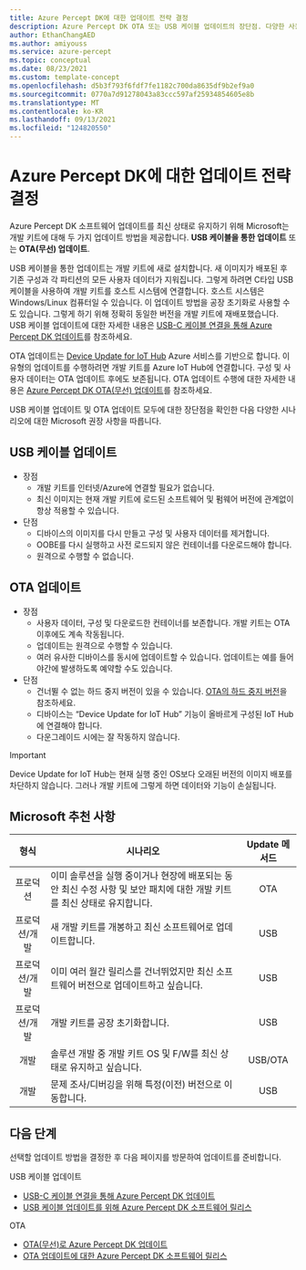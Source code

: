 ```yaml
---
title: Azure Percept DK에 대한 업데이트 전략 결정
description: Azure Percept DK OTA 또는 USB 케이블 업데이트의 장단점. 다양한 사용자를 위한 최상의 업데이트 접근 방식을 선택하기 위한 권장 사항.
author: EthanChangAED
ms.author: amiyouss
ms.service: azure-percept
ms.topic: conceptual
ms.date: 08/23/2021
ms.custom: template-concept
ms.openlocfilehash: d5b3f793f6fdf7fe1182c700da8635df9b2ef9a0
ms.sourcegitcommit: 0770a7d91278043a83ccc597af25934854605e8b
ms.translationtype: MT
ms.contentlocale: ko-KR
ms.lasthandoff: 09/13/2021
ms.locfileid: "124820550"
---
```

# <a name="determine-your-update-strategy-for-azure-percept-dk"></a>Azure Percept DK에 대한 업데이트 전략 결정

Azure Percept DK 소프트웨어 업데이트를 최신 상태로 유지하기 위해 Microsoft는 개발 키트에 대해 두 가지 업데이트 방법을 제공합니다. **USB 케이블을 통한 업데이트** 또는 **OTA(무선) 업데이트**.

USB 케이블을 통한 업데이트는 개발 키트에 새로 설치합니다. 새 이미지가 배포된 후 기존 구성과 각 파티션의 모든 사용자 데이터가 지워집니다. 그렇게 하려면 C타입 USB 케이블을 사용하여 개발 키트를 호스트 시스템에 연결합니다. 호스트 시스템은 Windows/Linux 컴퓨터일 수 있습니다.  이 업데이트 방법을 공장 초기화로 사용할 수도 있습니다. 그렇게 하기 위해 정확히 동일한 버전을 개발 키트에 재배포했습니다. USB 케이블 업데이트에 대한 자세한 내용은 [USB-C 케이블 연결을 통해 Azure Percept DK 업데이트](./how-to-update-via-usb.md)를 참조하세요.

OTA 업데이트는 [Device Update for IoT Hub](../iot-hub-device-update/device-update-resources.md) Azure 서비스를 기반으로 합니다. 이 유형의 업데이트를 수행하려면 개발 키트를 Azure IoT Hub에 연결합니다. 구성 및 사용자 데이터는 OTA 업데이트 후에도 보존됩니다. OTA 업데이트 수행에 대한 자세한 내용은 [Azure Percept DK OTA(무선) 업데이트](./how-to-update-over-the-air.md)를 참조하세요.

USB 케이블 업데이트 및 OTA 업데이트 모두에 대한 장단점을 확인한 다음 다양한 시나리오에 대한 Microsoft 권장 사항을 따릅니다.

## <a name="usb-cable-update"></a>USB 케이블 업데이트

- 장점
  - 개발 키트를 인터넷/Azure에 연결할 필요가 없습니다.
  - 최신 이미지는 현재 개발 키트에 로드된 소프트웨어 및 펌웨어 버전에 관계없이 항상 적용할 수 있습니다.
- 단점
  - 디바이스의 이미지를 다시 만들고 구성 및 사용자 데이터를 제거합니다.
  - OOBE를 다시 실행하고 사전 로드되지 않은 컨테이너를 다운로드해야 합니다.
  - 원격으로 수행할 수 없습니다.

## <a name="ota-update"></a>OTA 업데이트

- 장점
  - 사용자 데이터, 구성 및 다운로드한 컨테이너를 보존합니다. 개발 키트는 OTA 이후에도 계속 작동됩니다.
  - 업데이트는 원격으로 수행할 수 있습니다.
  - 여러 유사한 디바이스를 동시에 업데이트할 수 있습니다. 업데이트는 예를 들어 야간에 발생하도록 예약할 수도 있습니다.
- 단점
  - 건너뛸 수 없는 하드 중지 버전이 있을 수 있습니다. [OTA의 하드 중지 버전](./software-releases-over-the-air-updates.md#hard-stop-version-of-ota)을 참조하세요.
  - 디바이스는 “Device Update for IoT Hub” 기능이 올바르게 구성된 IoT Hub에 연결해야 합니다.
  - 다운그레이드 시에는 잘 작동하지 않습니다.

> [!IMPORTANT]
> Device Update for IoT Hub는 현재 실행 중인 OS보다 오래된 버전의 이미지 배포를 차단하지 않습니다. 그러나 개발 키트에 그렇게 하면 데이터와 기능이 손실됩니다.

## <a name="microsoft-recommendations"></a>Microsoft 추천 사항

|형식|시나리오|Update 메서드|
|:---:|---|:---:|
|프로덕션|이미 솔루션을 실행 중이거나 현장에 배포되는 동안 최신 수정 사항 및 보안 패치에 대한 개발 키트를 최신 상태로 유지합니다.|OTA|
|프로덕션/개발|새 개발 키트를 개봉하고 최신 소프트웨어로 업데이트합니다.|USB|
|프로덕션/개발|이미 여러 월간 릴리스를 건너뛰었지만 최신 소프트웨어 버전으로 업데이트하고 싶습니다.|USB|
|프로덕션/개발|개발 키트를 공장 초기화합니다.|USB|
|개발|솔루션 개발 중 개발 키트 OS 및 F/W를 최신 상태로 유지하고 싶습니다.|USB/OTA|
|개발|문제 조사/디버깅을 위해 특정(이전) 버전으로 이동합니다.|USB|

## <a name="next-steps"></a>다음 단계

선택할 업데이트 방법을 결정한 후 다음 페이지를 방문하여 업데이트를 준비합니다.

USB 케이블 업데이트

- [USB-C 케이블 연결을 통해 Azure Percept DK 업데이트](./how-to-update-via-usb.md)
- [USB 케이블 업데이트를 위해 Azure Percept DK 소프트웨어 릴리스](./software-releases-usb-cable-updates.md)

OTA

- [OTA(무선)로 Azure Percept DK 업데이트](./how-to-update-over-the-air.md)
- [OTA 업데이트에 대한 Azure Percept DK 소프트웨어 릴리스](./software-releases-over-the-air-updates.md)